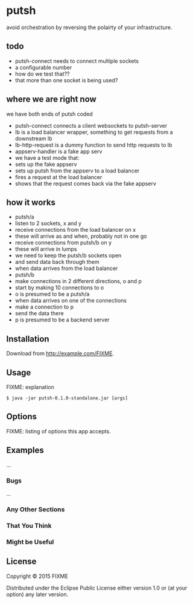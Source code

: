 # putsh

avoid orchestration by reversing the polairty of your infrastructure.

## todo

* putsh-connect needs to connect multiple sockets
 * a configurable number
 * how do we test that??
  * that more than one socket is being used?


## where we are right now

we have both ends of putsh coded

* putsh-connect connects a client websockets to putsh-server
* lb is a load balancer wrapper, something to get requests from a downstream lb
* lb-http-request is a dummy function to send http requests to lb
* appserv-handler is a fake app serv
* we have a test mode that:
 * sets up the fake appserv
 * sets up putsh from the appserv to a load balancer
 * fires a request at the load balancer
 * shows that the request comes back via the fake appserv
 
## how it works

* putsh/a
 * listen to 2 sockets, x and y
 * receive connections from the load balancer on x
  * these will arrive as and when, probably not in one go
 * receive connections from putsh/b on y
  * these will arrive in lumps
 * we need to keep the putsh/b sockets open 
  * and send data back through them
  * when data arrives from the load balancer
* putsh/b
 * make connections in 2 different directions, o and p
 * start by making 10 connections to o
 * o is presumed to be a putsh/a
 * when data arrives on one of the connections
  * make a connection to p
  * send the data there
 * p is presumed to be a backend server


## Installation

Download from http://example.com/FIXME.

## Usage

FIXME: explanation

    $ java -jar putsh-0.1.0-standalone.jar [args]

## Options

FIXME: listing of options this app accepts.

## Examples

...

### Bugs

...

### Any Other Sections
### That You Think
### Might be Useful

## License

Copyright © 2015 FIXME

Distributed under the Eclipse Public License either version 1.0 or (at
your option) any later version.
